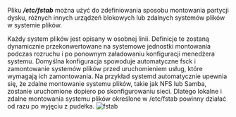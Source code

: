 Pliku ***/etc/fstab*** można użyć do zdefiniowania sposobu montowania partycji dysku, różnych innych urządzeń blokowych lub zdalnych systemów plików w systemie plików.

Każdy system plików jest opisany w osobnej linii. Definicje te zostaną dynamicznie przekonwertowane na systemowe jednostki montowania podczas rozruchu i po ponownym załadowaniu konfiguracji menedżera systemu. Domyślna konfiguracja spowoduje automatyczne fsck i zamontowanie systemów plików przed uruchomieniem usług, które wymagają ich zamontowania. Na przykład systemd automatycznie upewnia się, że zdalne montowanie systemu plików, takie jak NFS lub Samba, zostanie uruchomione dopiero po skonfigurowaniu sieci. Dlatego lokalne i zdalne montowania systemu plików określone w /etc/fstab powinny działać od razu po wyjęciu z pudełka. 
![fstab](3_5_1_fstab.png)
